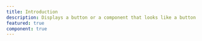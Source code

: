```yaml
---
title: Introduction
description: Displays a button or a component that looks like a button.
featured: true
component: true
---
```

